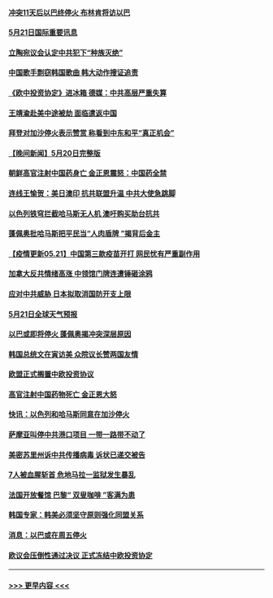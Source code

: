 #### [冲突11天后以巴终停火 布林肯将访以巴](../pages/prog202/a103124712.md?t=05212301) 
#### [5月21日国际重要讯息](../pages/prog202/a103124537.md?t=05212301) 
#### [立陶宛议会认定中共犯下“种族灭绝”](../pages/prog202/a103124503.md?t=05212301) 
#### [中国歌手剽窃韩国歌曲 韩大动作搜证追责](../pages/prog202/a103124486.md?t=05212301) 
#### [《欧中投资协定》进冰箱 德媒：中共高层严重失算](../pages/prog202/a103124452.md?t=05212301) 
#### [王靖渝赴美中途被劫 面临遣返中国](../pages/prog202/a103124402.md?t=05212301) 
#### [拜登对加沙停火表示赞赏 称看到中东和平“真正机会”](../pages/prog202/a103124279.md?t=05212301) 
#### [【晚间新闻】5月20日完整版](../pages/prog202/a103124348.md?t=05212301) 
#### [朝鲜高官注射中国药身亡 金正恩震怒：中国药全禁](../pages/prog202/a103124308.md?t=05212301) 
#### [连线王愉贺：美日澳印 抗共联盟升温 中共大使急跳脚](../pages/prog202/a103123484.md?t=05212301) 
#### [以色列铁穹拦截哈马斯无人机 澳吁购买助台抗共](../pages/prog202/a103123349.md?t=05212301) 
#### [蓬佩奥批哈马斯把平民当“人肉盾牌 ”揭背后金主](../pages/prog202/a103123348.md?t=05212301) 
#### [【疫情更新05.21】中国第三款疫苗开打 网民忧有严重副作用](../pages/prog202/a103114528.md?t=05212301) 
#### [加拿大反共情绪高涨 中领馆门牌连遭锤砸涂鸦](../pages/prog202/a103124251.md?t=05212301) 
#### [应对中共威胁 日本拟取消国防开支上限](../pages/prog202/a103124136.md?t=05212301) 
#### [5月21日全球天气预报](../pages/prog202/a103124240.md?t=05212301) 
#### [以巴或即将停火 蓬佩奥揭冲突深层原因](../pages/prog202/a103124223.md?t=05212301) 
#### [韩国总统文在寅访美 众院议长赞两国友情](../pages/prog202/a103124228.md?t=05212301) 
#### [欧盟正式搁置中欧投资协议](../pages/prog202/a103124225.md?t=05212301) 
#### [高官注射中国药物死亡 金正恩大怒](../pages/prog202/a103124218.md?t=05212301) 
#### [快讯：以色列和哈马斯同意在加沙停火](../pages/prog202/a103124168.md?t=05212301) 
#### [萨摩亚叫停中共港口项目 一带一路带不动了](../pages/prog202/a103124213.md?t=05212301) 
#### [美密苏里州诉中共传播病毒 诉状已递交被告](../pages/prog202/a103124164.md?t=05212301) 
#### [7人被血腥斩首 危地马拉一监狱发生暴乱](../pages/prog202/a103124157.md?t=05212301) 
#### [法国开放餐馆 巴黎“ 双叟咖啡 ”客满为患](../pages/prog202/a103124166.md?t=05212301) 
#### [韩国专家：韩美必须坚守原则强化同盟关系](../pages/prog202/a103124178.md?t=05212301) 
#### [消息：以巴或在周五停火](../pages/prog202/a103124109.md?t=05212301) 
#### [欧议会压倒性通过决议 正式冻结中欧投资协定](../pages/prog202/a103124057.md?t=05212301) 

----
#### [ >>> 更早内容 <<< ](../indexes/prog202-earlier.md)
